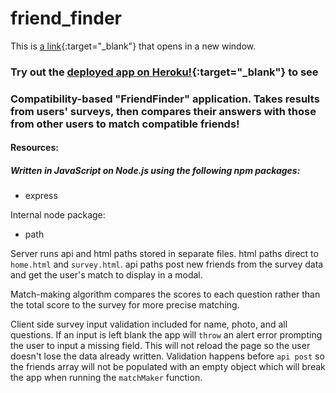 # friend_finder

This is [a link](http://example.com){:target="_blank"} that opens in a new window.

### Try out the [deployed app on Heroku!](https://boiling-mesa-36337.herokuapp.com/survey){:target="_blank"} to see

### Compatibility-based "FriendFinder" application. Takes results from users' surveys, then compares their answers with those from other users to match compatible friends!

#### Resources:
##### Written in JavaScript on Node.js using the following npm packages: 
* express 

Internal node package: 
* path

Server runs api and html paths stored in separate files. html paths direct to `home.html` and `survey.html`. api paths post new friends from the survey data and get the user's match to display in a modal.

Match-making algorithm compares the scores to each question rather than the total score to the survey for more precise matching.

Client side survey input validation included for name, photo, and all questions. If an input is left blank the app will `throw` an alert error prompting the user to input a missing field. This will not reload the page so the user doesn't lose the data already written. Validation happens before `api post` so the friends array will not be populated with an empty object which will break the app when running the `matchMaker` function.
